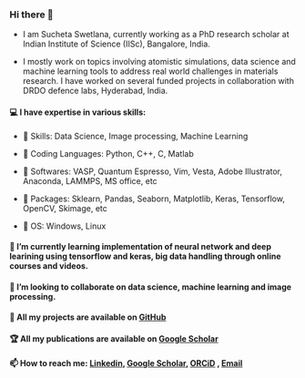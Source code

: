 ### Hi there 👋
- I am Sucheta Swetlana, currently working as a PhD research scholar at Indian Institute of Science (IISc), Bangalore, India. 

- I mostly work on topics involving atomistic simulations, data science and machine learning tools to address real world challenges in materials research.  I have worked on several funded projects in collaboration with DRDO defence labs, Hyderabad, India.  

#### :computer: I have expertise in various skills:

- :key: Skills: Data Science, Image processing, Machine Learning

- :key: Coding Languages: Python, C++, C, Matlab

- :key: Softwares: VASP, Quantum Espresso, Vim, Vesta, Adobe Illustrator, Anaconda, LAMMPS, MS office, etc

- :key: Packages: Sklearn, Pandas, Seaborn, Matplotlib, Keras, Tensorflow, OpenCV, Skimage, etc

- :key: OS: Windows, Linux


#### 🌱  I’m currently learning implementation of neural network and deep learining using tensorflow and keras, big data handling through online courses and videos. 

#### 👯  I’m looking to collaborate on data science, machine learning and image processing.

#### :notebook:  All my projects are available on [GitHub](https://github.com/sucheta1794)
#### :trophy:  All my publications are available on [Google Scholar](https://scholar.google.com/citations?user=N2i1QhIAAAAJ&hl=en)

#### 📫  How to reach me: [Linkedin](https://www.linkedin.com/in/sucheta-swetlana-0197b9210/), [Google Scholar](https://scholar.google.com/citations?user=N2i1QhIAAAAJ&hl=en), [ORCiD](https://orcid.org/0000-0001-9411-2633 ) , [Email](suchetas@iisc.ac.in)

